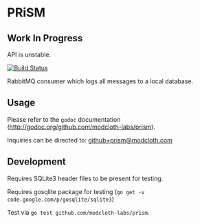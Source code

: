 PRiSM
=====

Work In Progress
----------------
API is unstable.

[![Build Status](https://travis-ci.org/modcloth-labs/prism.png?branch=master)](https://travis-ci.org/modcloth-labs/prism)

RabbitMQ consumer which logs all messages to a local database.

## Usage

Please refer to the `godoc` documentation (http://godoc.org/github.com/modcloth-labs/prism).

Inquiries can be directed to: github+prism@modcloth.com

## Development

Requires SQLite3 header files to be present for testing.

Requires gosqlite package for testing (`go get -v code.google.com/p/gosqlite/sqlite3`)

Test via `go test github.com/modcloth-labs/prism`.
